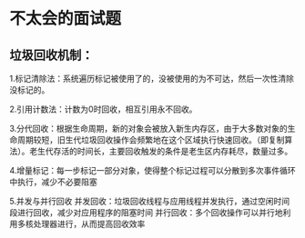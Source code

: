 # 不太会的面试题
## 垃圾回收机制：

1.标记清除法：系统遍历标记被使用了的，没被使用的为不可达，然后一次性清除没标记的。

2.引用计数法：计数为0时回收，相互引用永不回收。

3.分代回收：根据生命周期，新的对象会被放入新生内存区，由于大多数对象的生命周期较短，旧生代垃圾回收操作会频繁地在这个区域执行快速回收。（即复制算法）。老生代存活的时间长，主要回收触发的条件是老生区内存耗尽，数量过多。

4.增量标记：每一步标记一部分对象，使得整个标记过程可以分散到多次事件循环中执行，减少不必要阻塞

5.并发与并行回收
并发回收：垃圾回收线程与应用线程并发执行，通过空闲时间段进行回收，减少对应用程序的阻塞时间
并行回收：多个回收操作可以并行地利用多核处理器进行，从而提高回收效率
